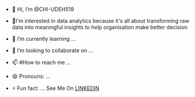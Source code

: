 - 👋 Hi, I’m @CHI-UDEH519
- 👀I'm interested in data analytics because it's all about transforming raw data into meaningful insights to help organisation make better decision

- 🌱 I’m currently learning ...
- 💞️ I’m looking to collaborate on ...
- 📫 #How to reach me ...
- 😄 Pronouns: ...
- ⚡ Fun fact: ...
See Me On [LINKEDIN](https://www.linkedin.com/in/chinenye-juliet-udeh-62a301217?utm_source=share&utm_campaign=share_via&utm_content=profile&utm_medium=android_app) 

